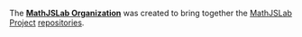 The **[MathJSLab Organization](https://github.com/MathJSLab)** was created to
bring together the [MathJSLab Project](https://mathjslab.com/)
[repositories](https://github.com/orgs/MathJSLab/repositories).
